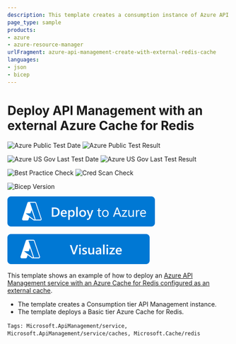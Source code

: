 ```yaml
---
description: This template creates a consumption instance of Azure API Management with an external Azure Cache for Redis
page_type: sample
products:
- azure
- azure-resource-manager
urlFragment: azure-api-management-create-with-external-redis-cache
languages:
- json
- bicep
---
```

# Deploy API Management with an external Azure Cache for Redis

![Azure Public Test Date](https://azurequickstartsservice.blob.core.windows.net/badges/quickstarts/microsoft.apimanagement/azure-api-management-create-with-external-redis-cache/PublicLastTestDate.svg)
![Azure Public Test Result](https://azurequickstartsservice.blob.core.windows.net/badges/quickstarts/microsoft.apimanagement/azure-api-management-create-with-external-redis-cache/PublicDeployment.svg)

![Azure US Gov Last Test Date](https://azurequickstartsservice.blob.core.windows.net/badges/quickstarts/microsoft.apimanagement/azure-api-management-create-with-external-redis-cache/FairfaxLastTestDate.svg)
![Azure US Gov Last Test Result](https://azurequickstartsservice.blob.core.windows.net/badges/quickstarts/microsoft.apimanagement/azure-api-management-create-with-external-redis-cache/FairfaxDeployment.svg)

![Best Practice Check](https://azurequickstartsservice.blob.core.windows.net/badges/quickstarts/microsoft.apimanagement/azure-api-management-create-with-external-redis-cache/BestPracticeResult.svg)
![Cred Scan Check](https://azurequickstartsservice.blob.core.windows.net/badges/quickstarts/microsoft.apimanagement/azure-api-management-create-with-external-redis-cache/CredScanResult.svg)

![Bicep Version](https://azurequickstartsservice.blob.core.windows.net/badges/quickstarts/microsoft.apimanagement/azure-api-management-create-with-external-redis-cache/BicepVersion.svg)

[![Deploy To Azure](https://raw.githubusercontent.com/Azure/azure-quickstart-templates/master/1-CONTRIBUTION-GUIDE/images/deploytoazure.svg?sanitize=true)](https://portal.azure.com/#create/Microsoft.Template/uri/https%3A%2F%2Fraw.githubusercontent.com%2Fwillvelida%2Fazure-quickstart-templates%2Fwillvelida%2Fapim-redis-cache-quickstart%2Fquickstarts%2Fmicrosoft.apimanagement%2Fapi-management-create-with-external-redis-cache%2Fazuredeploy.json)

[![Visualize](https://raw.githubusercontent.com/Azure/azure-quickstart-templates/master/1-CONTRIBUTION-GUIDE/images/visualizebutton.svg?sanitize=true)](http://armviz.io/#/?load=https%3A%2F%2Fraw.githubusercontent.com%2Fwillvelida%2Fazure-quickstart-templates%2Fwillvelida%2Fapim-redis-cache-quickstart%2Fquickstarts%2Fmicrosoft.apimanagement%2Fapi-management-create-with-external-redis-cache%2Fazuredeploy.json)

This template shows an example of how to deploy an [Azure API Management service with an Azure Cache for Redis configured as an external cache](https://learn.microsoft.com/azure/api-management/api-management-howto-cache-external).

- The template creates a Consumption tier API Management instance.
- The template deploys a Basic tier Azure Cache for Redis.

`Tags: Microsoft.ApiManagement/service, Microsoft.ApiManagement/service/caches, Microsoft.Cache/redis`
